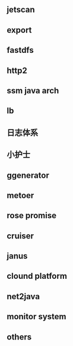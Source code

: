 ## jetscan
## export
## fastdfs
## http2
## ssm java arch
## lb
## 日志体系
## 小护士
## ggenerator
## metoer
## rose promise
## cruiser
## janus

## clound platform
## net2java
## monitor system


## others

